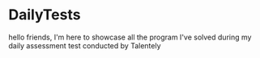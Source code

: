 # DailyTests
hello friends, I'm here to showcase all the program I've solved during my daily assessment test conducted by Talentely 
